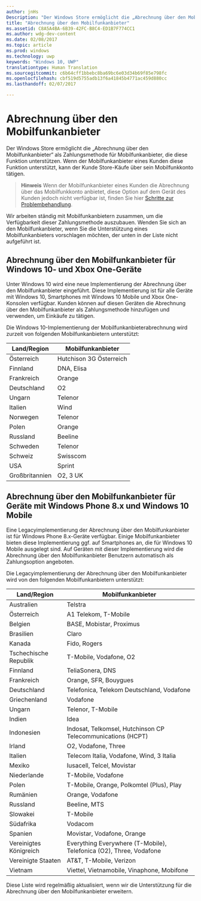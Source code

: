 ```yaml
---
author: jnHs
Description: "Der Windows Store ermöglicht die „Abrechnung über den Mobilfunkanbieter“ als Zahlungsmethode für Mobilfunkanbieter, die diese Funktion unterstützen."
title: "Abrechnung über den Mobilfunkanbieter"
ms.assetid: C8A5A4BA-6B39-42FC-B8C4-ED1B7F774CC1
ms.author: wdg-dev-content
ms.date: 02/08/2017
ms.topic: article
ms.prod: windows
ms.technology: uwp
keywords: "Windows 10, UWP"
translationtype: Human Translation
ms.sourcegitcommit: c6b64cff1bbebc8ba69bc6e03d34b69f85e798fc
ms.openlocfilehash: cbf519d5755adb13f6a41845b4771ac459d880cc
ms.lasthandoff: 02/07/2017

---
```


# <a name="mobile-operator-billing"></a>Abrechnung über den Mobilfunkanbieter


Der Windows Store ermöglicht die „Abrechnung über den Mobilfunkanbieter“ als Zahlungsmethode für Mobilfunkanbieter, die diese Funktion unterstützen. Wenn der Mobilfunkanbieter eines Kunden diese Funktion unterstützt, kann der Kunde Store-Käufe über sein Mobilfunkkonto tätigen.

> **Hinweis**  Wenn der Mobilfunkanbieter eines Kunden die Abrechnung über das Mobilfunkkonto anbietet, diese Option auf dem Gerät des Kunden jedoch nicht verfügbar ist, finden Sie hier [Schritte zur Problembehandlung](http://go.microsoft.com/fwlink/p/?LinkId=523993).

Wir arbeiten ständig mit Mobilfunkanbietern zusammen, um die Verfügbarkeit dieser Zahlungsmethode auszubauen. Wenden Sie sich an den Mobilfunkanbieter, wenn Sie die Unterstützung eines Mobilfunkanbieters vorschlagen möchten, der unten in der Liste nicht aufgeführt ist.

## <a name="mobile-operator-billing-for-windows-10-and-xbox-one-devices"></a>Abrechnung über den Mobilfunkanbieter für Windows 10- und Xbox One-Geräte

Unter Windows 10 wird eine neue Implementierung der Abrechnung über den Mobilfunkanbieter eingeführt. Diese Implementierung ist für alle Geräte mit Windows 10, Smartphones mit Windows 10 Mobile und Xbox One-Konsolen verfügbar. Kunden können auf diesen Geräten die Abrechnung über den Mobilfunkanbieter als Zahlungsmethode hinzufügen und verwenden, um Einkäufe zu tätigen. 

Die Windows 10-Implementierung der Mobilfunkanbieterabrechnung wird zurzeit von folgenden Mobilfunkanbietern unterstützt:

| Land/Region  | Mobilfunkanbieter |
|-----------------|------------------|
| Österreich         | Hutchison 3G Österreich |
| Finnland         | DNA, Elisa       |
| Frankreich          | Orange           |
| Deutschland         | O2               |
| Ungarn         | Telenor          |
| Italien           | Wind             |
| Norwegen          | Telenor          |
| Polen          | Orange           |
| Russland          | Beeline          |
| Schweden          | Telenor          |
| Schweiz     | Swisscom         |
| USA   | Sprint           |
| Großbritannien  | O2, 3 UK         |

 

## <a name="mobile-operator-billing-for-windows-phone-8x-and-windows-10-mobile-devices"></a>Abrechnung über den Mobilfunkanbieter für Geräte mit Windows Phone 8.x und Windows 10 Mobile


Eine Legacyimplementierung der Abrechnung über den Mobilfunkanbieter ist für Windows Phone 8.x-Geräte verfügbar. Einige Mobilfunkanbieter bieten diese Implementierung ggf. auf Smartphones an, die für Windows 10 Mobile ausgelegt sind. Auf Geräten mit dieser Implementierung wird die Abrechnung über den Mobilfunkanbieter Benutzern automatisch als Zahlungsoption angeboten.

Die Legacyimplementierung der Abrechnung über den Mobilfunkanbieter wird von den folgenden Mobilfunkanbietern unterstützt:

| Land/Region       | Mobilfunkanbieter                                                   |
|----------------------|--------------------------------------------------------------------|
| Australien            | Telstra                                                            |
| Österreich              | A1 Telekom, T-Mobile                                               |
| Belgien              | BASE, Mobistar, Proximus                                           |
| Brasilien               | Claro                                                              |
| Kanada               | Fido, Rogers                                                       |
| Tschechische Republik       | T-Mobile, Vodafone, O2                                             |
| Finnland              | TeliaSonera, DNS                                            |
| Frankreich               | Orange, SFR, Bouygues                                              |
| Deutschland              | Telefonica, Telekom Deutschland, Vodafone                          |
| Griechenland               | Vodafone                                                           |
| Ungarn              | Telenor, T-Mobile                                                  |
| Indien                | Idea                                                               |
| Indonesien            | Indosat, Telkomsel, Hutchinson CP Telecommunications (HCPT)        |
| Irland              | O2, Vodafone, Three                                                |
| Italien                | Telecom Italia, Vodafone, Wind, 3 Italia                           |
| Mexiko               | Iusacell, Telcel, Movistar                                         |
| Niederlande          | T-Mobile, Vodafone                                                 |
| Polen               | T-Mobile, Orange, Polkomtel (Plus), Play                           |
| Rumänien              | Orange, Vodafone                                                   |
| Russland               | Beeline, MTS                                                       |
| Slowakei             | T-Mobile                                                           |
| Südafrika         | Vodacom                                                            |
| Spanien                | Movistar, Vodafone, Orange                                         |
| Vereinigtes Königreich       | Everything Everywhere (T-Mobile), Telefonica (O2), Three, Vodafone |
| Vereinigte Staaten        | AT&T, T-Mobile, Verizon                                    |
| Vietnam              | Viettel, Vietnamobile, Vinaphone, Mobifone                         |

 

Diese Liste wird regelmäßig aktualisiert, wenn wir die Unterstützung für die Abrechnung über den Mobilfunkanbieter erweitern.

 

 





